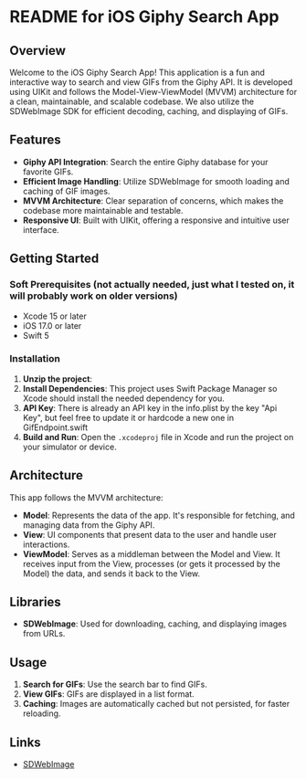 # README for iOS Giphy Search App

## Overview
Welcome to the iOS Giphy Search App! This application is a fun and interactive way to search and view GIFs from the Giphy API. It is developed using UIKit and follows the Model-View-ViewModel (MVVM) architecture for a clean, maintainable, and scalable codebase. We also utilize the SDWebImage SDK for efficient decoding, caching, and displaying of GIFs.

## Features
- **Giphy API Integration**: Search the entire Giphy database for your favorite GIFs.
- **Efficient Image Handling**: Utilize SDWebImage for smooth loading and caching of GIF images.
- **MVVM Architecture**: Clear separation of concerns, which makes the codebase more maintainable and testable.
- **Responsive UI**: Built with UIKit, offering a responsive and intuitive user interface.

## Getting Started
### Soft Prerequisites (not actually needed, just what I tested on, it will probably work on older versions)
- Xcode 15 or later
- iOS 17.0 or later
- Swift 5

### Installation
1. **Unzip the project**: 
2. **Install Dependencies**: This project uses Swift Package Manager so Xcode should install the needed dependency for you.
3. **API Key**: There is already an API key in the info.plist by the key "Api Key", but feel free to update it or hardcode a new one in GifEndpoint.swift
4. **Build and Run**: Open the `.xcodeproj` file in Xcode and run the project on your simulator or device.

## Architecture
This app follows the MVVM architecture:

- **Model**: Represents the data of the app. It's responsible for fetching, and managing data from the Giphy API.
- **View**: UI components that present data to the user and handle user interactions.
- **ViewModel**: Serves as a middleman between the Model and View. It receives input from the View, processes (or gets it processed by the Model) the data, and sends it back to the View.

## Libraries
- **SDWebImage**: Used for downloading, caching, and displaying images from URLs.

## Usage
1. **Search for GIFs**: Use the search bar to find GIFs.
2. **View GIFs**: GIFs are displayed in a list format.
3. **Caching**: Images are automatically cached but not persisted, for faster reloading.


## Links
* [SDWebImage](https://github.com/SDWebImage/SDWebImage)
